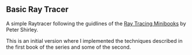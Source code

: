 ## Basic Ray Tracer

A simple Raytracer following the guidlines of the [Ray Tracing Minibooks](https://www.amazon.com/s/ref=nb_sb_noss?url=search-alias%3Ddigital-text&field-keywords=Ray+Tracing+Minibooks) by Peter Shirley.

This is an initial version where I implemented the techniques described in the first book of the series and some of the second.
